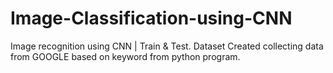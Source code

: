 # Image-Classification-using-CNN
Image recognition using CNN | Train &amp; Test. Dataset Created collecting data from GOOGLE based on keyword from python program.
